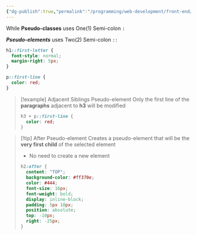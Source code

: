 ```yaml
---
{"dg-publish":true,"permalink":"/programming/web-development/front-end/css/pseudo-elements/","tags":["programming","webdevelopment","frontend","css"],"created":"2024-11-09T11:30:41.292+08:00"}
---
```



While **Pseudo-classes** uses One(1) Semi-colon `:`

**_Pseudo-elements_** uses Two(2) Semi-colon `::`

```css
h1::first-letter {
  font-style: normal;
  margin-right: 5px;
}

p::first-line {
  color: red;
}
```

> [!example] Adjacent Siblings Pseudo-element
> Only the first line of the **paragraphs** adjacent to **h3** will be modified
>
> ```css
> h3 + p::first-line {
>   color: red;
> }
> ```

> [!tip] After Pseudo-element
> Creates a pseudo-element that will be the **very first child** of the selected element
>
> - No need to create a new element
>
> ```css
> h2:after {
>   content: "TOP";
>   background-color: #ff370e;
>   color: #444;
>   font-size: 16px;
>   font-weight: bold;
>   display: inline-block;
>   padding: 5px 10px;
>   position: absolute;
>   top: -10px;
>   right: -25px;
> }
> ```

```

```
